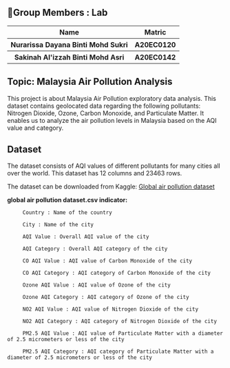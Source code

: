 ## 🥼Group Members : Lab

<table>

<tr>

  <th>Name</th>
  <th>Matric</th>
  
<tr>  

  <th>Nurarissa Dayana Binti Mohd Sukri</th>
  
  <th>A20EC0120</th>
  
 </tr>
 
 <tr>
 
   <th>Sakinah Al'izzah Binti Mohd Asri</th> 
   
   <th>A20EC0142</th>
   
 </tr>
 
 </table>
 
## Topic: Malaysia Air Pollution Analysis
This project is about Malaysia Air Pollution exploratory data analysis. This dataset contains geolocated data regarding the following pollutants: Nitrogen Dioxide, Ozone, Carbon Monoxide, and Particulate Matter. It enables us to analyze the air pollution levels in Malaysia based on the AQI value and category. 

## Dataset
The dataset consists of AQI values of different pollutants for many cities all over the world. This dataset has 12 columns and 23463 rows. 

The dataset can be downloaded from Kaggle: <a href="https://www.kaggle.com/datasets/hasibalmuzdadid/global-air-pollution-dataset">Global air pollution dataset</a>

**global air pollution dataset.csv indicator:**

         Country : Name of the country

         City : Name of the city

         AQI Value : Overall AQI value of the city

         AQI Category : Overall AQI category of the city

         CO AQI Value : AQI value of Carbon Monoxide of the city

         CO AQI Category : AQI category of Carbon Monoxide of the city

         Ozone AQI Value : AQI value of Ozone of the city

         Ozone AQI Category : AQI category of Ozone of the city

         NO2 AQI Value : AQI value of Nitrogen Dioxide of the city

         NO2 AQI Category : AQI category of Nitrogen Dioxide of the city

         PM2.5 AQI Value : AQI value of Particulate Matter with a diameter of 2.5 micrometers or less of the city

         PM2.5 AQI Category : AQI category of Particulate Matter with a diameter of 2.5 micrometers or less of the city
